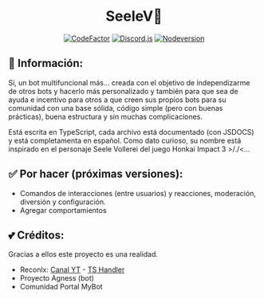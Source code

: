 <h1 align="center">
  SeeleV💜
  <br>
</h1>

<div align=center>

[![CodeFactor](https://www.codefactor.io/repository/github/kurumii002/seelev/badge)](https://www.codefactor.io/repository/github/kurumii002/seelev)
[![Discord.js](https://img.shields.io/badge/discord.js-v13.6.0-blue.svg?logo=npm)](https://discord.js.org/)
[![Nodeversion](https://img.shields.io/badge/node-v16.14+-success.svg?logo=nodedotjs&logoColor=white)](https://discord.js.org/)
</div>

## 🌸 Información:

Sí, un bot multifuncional más... creada con el objetivo de independizarme de otros bots y hacerlo más personalizado y también para que sea de ayuda e incentivo para otros a que creen sus propios bots para su comunidad con una base sólida, código simple (pero con buenas prácticas), buena estructura y sin muchas complicaciones.

Está escrita en TypeScript, cada archivo está documentado (con JSDOCS) y está completamenta en español. Como dato curioso, su nombre está inspirado en el personaje Seele Vollerei del juego Honkai Impact 3 >/./<...

## ✅ Por hacer (próximas versiones):
- Comandos de interacciones (entre usuarios) y reacciones, moderación, diversión y configuración.
- Agregar comportamientos

## 💕 Créditos: 
Gracias a ellos este proyecto es una realidad.
- Reconlx: [Canal YT](https://bit.ly/37Dllfz) - [TS Handler](https://github.com/reconlx/djs-typescript-handler)
- Proyecto Agness (bot)
- Comunidad Portal MyBot